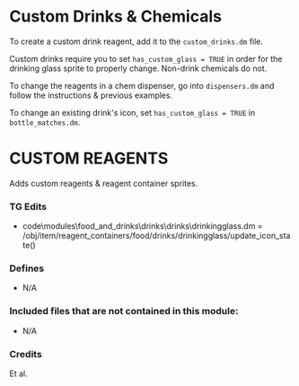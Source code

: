 # Custom Drinks & Chemicals

To create a custom drink reagent, add it to the `custom_drinks.dm` file. 

Custom drinks require you to set `has_custom_glass = TRUE` in order for the drinking glass sprite to properly change. 
Non-drink chemicals do not.

To change the reagents in a chem dispenser, go into `dispensers.dm` and follow the instructions & previous examples.

To change an existing drink's icon, set `has_custom_glass = TRUE` in `bottle_matches.dm`.




# CUSTOM REAGENTS

Adds custom reagents & reagent container sprites.

### TG Edits

- code\modules\food_and_drinks\drinks\drinks\drinkingglass.dm = /obj/item/reagent_containers/food/drinks/drinkingglass/update_icon_state()

### Defines

- N/A

### Included files that are not contained in this module:

- N/A

### Credits

Et al.

